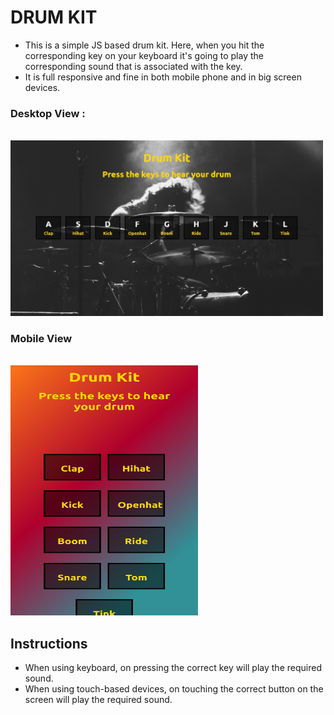 # DRUM KIT
* This is a simple JS based drum kit. Here, when you hit the corresponding key on your keyboard it's going to play the corresponding sound that is associated with the key. 
* It is full responsive and fine in both mobile phone and in big screen devices.

### Desktop View :
<br>
<img src="images/desktopView.jpg" alt="drawing" width="500" />

### Mobile View
<br>
<img src="images/mobileView.jpg" alt="drawing" width="300" height="400"/>
<br>

## Instructions
* When using keyboard, on pressing the correct key will play the required sound.
* When using touch-based devices, on touching the correct button on the screen will play the required sound.
